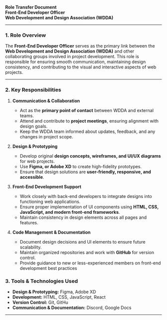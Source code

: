 **Role Transfer Document**  
 **Front-End Developer Officer**  
 **Web Development and Design Association (WDDA)**

---

### **1\. Role Overview**

The **Front-End Developer Officer** serves as the primary link between the **Web Development and Design Association (WDDA)** and other collaborating groups involved in project development. This role is responsible for ensuring smooth communication, maintaining design consistency, and contributing to the visual and interactive aspects of web projects.

---

### **2\. Key Responsibilities**

1. **Communication & Collaboration**

   - Act as the **primary point of contact** between WDDA and external teams.
   - Attend and contribute to **project meetings**, ensuring alignment with design goals.
   - Keep the WDDA team informed about updates, feedback, and any changes in project scope.

2. **Design & Prototyping**

   - Develop original **design concepts, wireframes, and UI/UX diagrams** for web projects.
   - Use **Figma, or Adobe XD** to create high-fidelity prototypes.
   - Ensure that design solutions are **user-friendly, responsive, and accessible**.

3. **Front-End Development Support**

   - Work closely with back-end developers to integrate designs into functioning web applications.
   - Ensure proper implementation of UI components using **HTML, CSS, JavaScript, and modern front-end frameworks**.
   - Maintain consistency in design elements across all pages and features.

4. **Code Management & Documentation**

   - Document design decisions and UI elements to ensure future scalability.
   - Maintain organized repositories and work with **GitHub** for version control.
   - Provide guidance to new or less-experienced members on front-end development best practices

### **3\. Tools & Technologies Used**

- **Design & Prototyping:** Figma, Adobe XD
- **Development:** HTML, CSS, JavaScript, React
- **Version Control:** Git, GitHu
- **Communication & Documentation:** Discord, Google Docs

---
